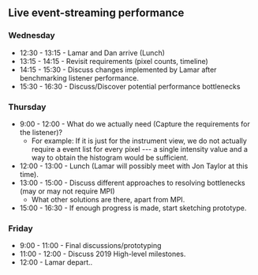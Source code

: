 Live event-streaming performance
----

### Wednesday
- 12:30 - 13:15 - Lamar and Dan arrive (Lunch)
- 13:15 - 14:15 - Revisit requirements (pixel counts, timeline)
- 14:15 - 15:30 - Discuss changes implemented by Lamar after benchmarking listener performance.
- 15:30 - 16:30 - Discuss/Discover potential performance bottlenecks

### Thursday 
- 9:00 - 12:00 - What do we actually need (Capture the requirements for the listener)?
  - For example: If it is just for the instrument view, we do not actually require a event list for every pixel --- a single intensity value and a way to obtain the histogram would be sufficient.
- 12:00 - 13:00 - Lunch (Lamar will possibly meet with Jon Taylor at this time).
- 13:00 - 15:00 - Discuss different approaches to resolving bottlenecks (may or may not require MPI)
  - What other solutions are there, apart from MPI.
- 15:00 - 16:30 - If enough progress is made, start sketching prototype.

### Friday
- 9:00 - 11:00 - Final discussions/prototyping
- 11:00 - 12:00 - Discuss 2019 High-level milestones.
- 12:00 - Lamar depart..


